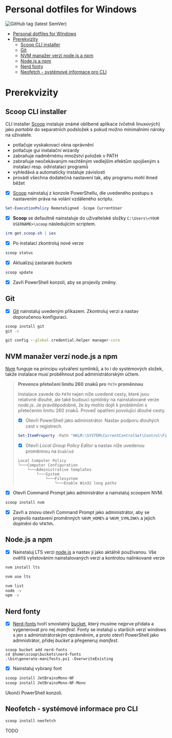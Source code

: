 # Personal dotfiles for Windows

![GitHub tag (latest SemVer)](https://img.shields.io/github/v/tag/IshiKakesuFun/dotfiles-win)

- [Personal dotfiles for Windows](#personal-dotfiles-for-windows)
- [Prerekvizity](#prerekvizity)
  - [Scoop CLI installer](#scoop-cli-installer)
  - [Git](#git)
  - [NVM manažer verzí node.js a npm](#nvm-manažer-verzí-nodejs-a-npm)
  - [Node.js a npm](#nodejs-a-npm)
  - [Nerd fonty](#nerd-fonty)
  - [Neofetch - systémové informace pro CLI](#neofetch---systémové-informace-pro-cli)

# Prerekvizity

## Scoop CLI installer

CLI installer [Scoop](https://scoop.sh/) instaluje známé oblíbené aplikace (včetně linuxových) jako *partable* do separatních podsložek s pokud možno minimálními nároky na uživatele.

- potlačuje vyskakovací okna oprávnění
- potlačuje gui instalační wizardy
- zabraňuje nadměrnému množství položek v PATH 
- zabraňuje neočekávaným nechtěným vedlejším efektům spojšeným s instalací resp. odinstalací programů
- vyhledává a automaticky instaluje závislosti
- provádí všechna dodatečná nastavení tak, aby programu mohl ihned běžet


- [x] [Scoop](https://github.com/ScoopInstaller/Install#readme) nainstaluj z konzole PowerShellu, dle uvedeného postupu s nastavením práva na volání vzdáleného scriptu.

```powershell
Set-ExecutionPolicy RemoteSigned -Scope CurrentUser
```

- [x] **Scoop** se defaultně nainstaluje do uživaltelské složky `C:\Users\<YOUR USERNAME>\scoop` následujícím scriptem.

```powershell
irm get.scoop.sh | iex
```

- [x] Po instalaci zkontroluj nové verze 

```powershell
scoop status
```

- [x] Aktualizuj zastaralé *buckets*

```powershell
scoop update
```

- [x] Zavři PowerShell konzoli, aby se projevily změny.

## Git

- [x] [Git](https://git-scm.com/) nainstaluj uvedeným příkazem. Zkontroluj verzi a nastav doporučenou konfiguraci.

```cmd
scoop install git
git -v

git config --global credential.helper manager-core
```

## NVM manažer verzí node.js a npm

[Nvm](https://github.com/coreybutler/nvm-windows) funguje na principu vytváření symlinků, a to i do systémových složek, takže instalace musí proběhnout pod administrátorským účtem. 

> **Prevence přetečení limitu 260 znaků pro** `PATH` **proměnnou**
> 
> Instalace zavede do `PATH` nejen níže uvedené cesty, které jsou relativně dlouhé, ale také budoucí *symlinky* na nainstalované verze *node.js*. Je pravděpodobné, že by mohlo dojít k problémům s přetečením limitu 260 znaků. Proveď opatření povolující dlouhé cesty.
> 
> - [x] Otevři PowerShell jako administrátor. Nastav podporu dlouhých cest v registrech.
>
> ```powershell
> Set-ItemProperty -Path "HKLM:\SYSTEM\CurrentControlSet\Control\FileSystem\" -Name "LongPathsEnabled" -Value 1
> ```
> - [x] Otevři *Local Group Policy Editor* a nastav níže uvedenou proměnnou na `Enabled`
> ``` 
> Local Computer Policy 
> └───Computer Configuration 
>     └───Administrative templates
>         └───System  
>             └───Filesystem  
>                 └───Enable Win32 long paths
> ```

- [x] Otevři Command Prompt jako administrátor a nainstaluj *scoopem* NVM.

```cmd
scoop install nvm
```
- [x] Zavři a znovu otevři Command Prompt jako administrátor, aby se projevilo nastavení proměnných `%NVM_HOME%` a `%NVM_SYMLINK%` a jejich doplnění do `%PATH%`.
## Node.js a npm
- [x] Nainstaluj LTS verzi [node.js](https://nodejs.org) a nastav ji jako aktálně používanou. Vše ověříš vylistováním nainstalovaných verzí a kontrolou nalinkované verze

```cmd
nvm install lts

nvm use lts

nvm list
node -v
npm -v
```

## Nerd fonty

- [x] [Nerd-fonts](https://www.nerdfonts.com) tvoří smostatný [bucket](https://github.com/matthewjberger/scoop-nerd-fonts), který musíme nejprve přidata a vygenerovat pro nej *manifest*. Fonty se instaluji u starších verzí windows s jen s administrátorským oprávněním, a proto otevři PowerShell jako admnistrátor, přidej *bucket* a přegeneruj *manifest*.

```powershel
scoop bucket add nerd-fonts
cd $home\scoop\buckets\nerd-fonts
.\bin\generate-manifests.ps1 -OverwriteExisting
```

- [x] Nainstaluj vybraný font
  
```powershell
scoop install JetBrainsMono-NF
scoop install JetBrainsMono-NF-Mono
```

Ukonči PowerShell konzoli.

## Neofetch - systémové informace pro CLI

```cmd
scoop install neofetch
```

TODO 